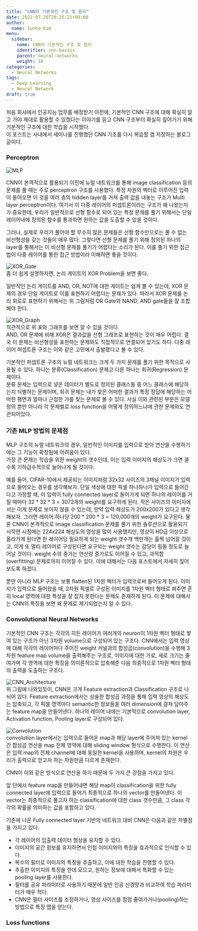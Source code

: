 ```yaml
---
title: "CNN의 기본적인 구조 및 원리"
date: 2022-07-28T20:25:21+09:00
author:
  name: Sunho Kim
menu:
  sidebar:
    name: CNN의 기본적인 구조 및 원리
    identifier: cnn-basics
    parent: neural-networks
    weight: 10
categories:
  - Neural Networks
tags:
  - Deep Learning
  - Neural Network
draft: true
---
```


처음 회사에서 인공지능 업무를 배정받기 이전에, 기본적인 CNN 구조에 대해 확실히 알고 가야 제대로 활용할 수 있겠다는 이야기를 듣고 CNN 구조부터 확실히 짚어가기 위해 기본적인 구조에 대한 학습을 시작했다.  
이 포스트는 사내에서 세미나를 진행했던 CNN 기초를 다시 복습할 겸 저장하는 블로그 글이다.  


### Perceptron
![MLP](https://scikit-learn.org/stable/_images/multilayerperceptron_network.png)  
<!-- <img src="https://scikit-learn.org/stable/_images/multilayerperceptron_network.png" height="300px" title="Multi layer perceptron" alt="MLP"></img><br/> -->
CNN이 본격적으로 활용되기 이전에 뉴럴 네트워크를 통해 image classification 등의 문제를 풀 때는 주로 perceptron 구조를 사용했다. 특정 차원의 벡터로 이루어진 입력이 들어오면 이 것을 여러 층의 hidden layer를 거쳐 출력 값을 내놓는 구조가 Multi layer perceptron이다. 여기서 이 다중 레이어의 퍼셉트론이라는 구조가 왜 나왔는지가 중요한데, 우리가 일반적으로 선형 함수로 되어 있는 특정 문제를 풀기 위해서는 단일 레이어내에 정의된 함수를 통과하면 원하는 값을 도출할 수 있을 것이다.

그러나, 실제로 우리가 풀어야 할 무수히 많은 문제들은 선형 함수만으로는 풀 수 없는 비선형성을 갖는 것들이 매우 많다. 그렇다면 선형 문제를 풀기 위해 정의된 하나의 layer를 통해서는 이 비선형 문제를 풀기가 어렵다는 소리가 된다. 이를 풀기 위한 접근법이 다중 레이어를 통한 접근 방법이라 이해하면 좋을 것이다.  

![XOR_Gate](https://cdn1.byjus.com/wp-content/uploads/2020/06/xor-equivalent-circuit.png)  
좀 더 쉽게 설명하자면, 논리 게이트의 XOR Problem을 보면 좋다.  

일반적인 논리 게이트를 AND, OR, NOT에 대한 게이트는 쉽게 볼 수 있는데, XOR 문제의 경우 단일 게이트로 이를 표현하기 어렵다는 문제가 있다. 따라서 XOR 문제를 논리 회로로 표현하기 위해서는 위 그림처럼 OR Gate와 NAND, AND gate들을 잘 조합해야 한다.

![XOR_Graph](https://img1.daumcdn.net/thumb/R1280x0/?scode=mtistory2&fname=http%3A%2F%2Fcfile22.uf.tistory.com%2Fimage%2F99612E4B5C0B73DD3417CA)  
직관적으로 위 표와 그래프를 보면 알 수 있을 것이다.  
AND, OR 문제에 비해 XOR은 결과값을 선형 그래프로 표현하는 것이 매우 어렵다. 결국 이 문제는 비선형성을 표현하는 문제와도 직접적으로 연결되어 있기도 하다. 다중 레이어 퍼셉트론 구조는 이와 같은 고민에서 출발했다고 볼 수 있다.  


기본적인 퍼셉트론 구조의 뉴럴 네트워크는 크게 두 가지 문제를 폴기 위한 목적으로 사용될 수 있다. 하나는 분류(Classification) 문제고 다른 하나는 회귀(Regression) 문제이다.  
분류 문제는 입력으로 넣은 데이터가 별도로 정의된 클래스들 중 어느 클래스에 해당하는지 식별하는 문제이며, 회귀 문제는 내가 찾은 어떠한 결과가 특정 정답에 해당하는 어떠한 평면과 얼마나 근접한 가를 찾는 문제로 볼 수 있다. 사실 이와 관련된 부분은 모델 정의 뿐만 아니라 각 문제별로 loss function을 어떻게 정의하느냐에 관한 문제와도 연관되어있다.  


### 기존 MLP 방법의 문제점  
MLP 구조의 뉴럴 네트워크의 경우, 일반적인 이미지를 입력으로 받아 연산을 수행하기에는 그 기능이 확장됨에 어려움이 있다.  
가장 큰 문제는 학습을 위한 weight의 갯수인데, 이는 입력 이미지의 해상도가 크면 클 수록 기하급수적으로 늘어나게 될 것이다.  


예를 들어, CIFAR-10에서 제공되는 이미지처럼 32x32 사이즈의 3채널 이미지가 입력으로 들어오는 경우를 생각해보자. 단일 색상에 대한 픽셀 하나하나가 입력으로 들어간다고 가정할 때, 이 입력이 fully connected layer로 들어가게 되면 하나의 레이어를 거칠 때마다 32 * 32 * 3 = 3072개의 weight를 요구하게 된다. 작은 사이즈의 이미지에서는 이게 문제로 보이지 않을 수 있는데, 만약 입력 해상도가 200x200가 있다고 생각해보자. 그러면 레이어 하나당 200 * 200 * 3 = 120,000개의 weight가 요구된다. 물론 CNN이 본격적으로 image classification 문제를 풀기 위한 솔루션으로 활용되기 시작한 시점에는 224x224 해상도의 영상을 많이 사용했지만, 영상이 HD급 이상으로 올라가게 된다면 한 레이어당 필요하게 되는 weight 갯수개 백만개는 훌쩍 넘어갈 것이고, 이게 또 멀티 레이어로 구성된다면 요구되는 weight 갯수는 감당이 힘들 정도로 늘어날 것이다. weight 수의 증가는 연산량 증가로도 이어질 수 있고, 과적합(overfitting) 문제로까지 이어질 수 있다. 이에 대해서는 다음 포스트에서 자세히 짚어보도록 하겠다.  


뿐만 아니라 MLP 구조는 보통 flatten된 1차원 벡터가 입력으로써 들어오게 된다. 이미지가 입력으로 들어왔을 때, 2차원 픽셀로 구성된 이미지를 1차원 벡터 형태로 펴주면 흔히 local 영역에 대한 특성을 잘 잡지 못한다는 문제도 존재하게 된다. 이 문제에 대해서는 CNN의 특징을 보면 왜 문제로 제기되었는지 알 수 있다.  


### Convolutional Neural Networks  
기본적인 CNN 구조는 각각의 히든 레이어가 여러개의 neuron이 1차원 벡터 형태로 쌓여 있는 구조가 아닌 3차원 volume으로 구성되어 있는 구조다. CNN에서는 입력 영상에 대해 각각의 레이어마다 주어진 weight 커널과의 합성곱(convolution)을 수행해 3차원 feature map volume을 출력해주는 구조로, 이미지에 대한 가로, 세로 크기는 줄여가며 각 영역에 대한 특징을 의미론적으로 압축해준 다음 최종적으로 1차원 벡터 형태의 출력을 도출하는 구조다.  


![CNN_Architecture](https://www.mdpi.com/applsci/applsci-09-04500/article_deploy/html/images/applsci-09-04500-g001.png)  
위 그림에 나와있듯이, CNN은 크게 Feature extraction과 Classification 구조로 나뉘어 있다. Feature extraction에서는 상술한 합성곱 과정을 통해 입력 영상의 해상도는 압축되고, 각 픽셀 영역마다 semantic한 정보들을 여러 dimension에 걸쳐 담아주는 feature map을 만들어낸다. 하나의 레이어 내에는 기본적으로 convolution layer, Activation function, Pooling layer로 구성되어 있다.  


![Convolution](https://cdn-images-1.medium.com/max/1200/1*1okwhewf5KCtIPaFib4XaA.gif)  
convolution layer에서는 입력으로 들어온 map과 해당 layer에 주어져 있는 kernel 간 합성곱 연산을 map 전체 영역에 대해 sliding window 형식으로 수행한다. 이 연산은 입력 map의 전체 channel에 대해 동일한 kernel을 사용하며, kernel의 차원은 우리가 출력으로 얻고자 하는 차원만큼 다르게 존재한다.  


CNN이 이와 같은 방식으로 연산을 하기 때문에 두 가지 큰 강점을 가지고 있다. 


앞 단에서 feature map을 만들어내면 해당 map이 classification을 위한 fully connected layer에 입력으로 들어가 최종적으로 하나의 vector를 만들어낸다. 이 vector는 최종적으로 풀고자 하는 classification에 대한 class 갯수만큼, 그 class 각각의 확률을 의미하는 값을 포함하고 있다.  


기존에 나온 Fully connected layer 기반의 네트워크 대비 CNN은 다음과 같은 차별점을 가지고 있다.

- 각 레이어의 입출력 데이터 형상을 유지할 수 있다.
- 이미지의 공간 정보를 유지하면서 인접 이미지와의 특징을 효과적으로 인식할 수 있다.
- 복수의 필터로 이미지의 특징을 추출하고, 이에 대한 학습을 진행할 수 있다.
- 추출한 이미지의 특징을 한데 모으고, 원하는 정보에 대해서 특화할 수 있는 pooling layer를 사용한다.
- 필터를 공유 파라미터로 사용하기 때문에 일반 인공 신경망과 비교하여 학습 파라미터가 매우 적다.
- CNN은 필터 사이즈를 조정하거나, 영상 사이즈를 점점 줄여가거나(pooling)하는 방법으로 특징 맵을 얻는다.


### Loss functions

